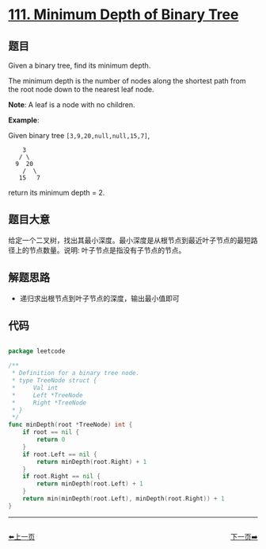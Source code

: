 # [111. Minimum Depth of Binary Tree](https://leetcode.com/problems/minimum-depth-of-binary-tree/)


## 题目

Given a binary tree, find its minimum depth.

The minimum depth is the number of nodes along the shortest path from the root node down to the nearest leaf node.

**Note**: A leaf is a node with no children.

**Example**:

Given binary tree `[3,9,20,null,null,15,7]`,

    	3
       / \
      9  20
        /  \
       15   7

return its minimum depth = 2.

## 题目大意

给定一个二叉树，找出其最小深度。最小深度是从根节点到最近叶子节点的最短路径上的节点数量。说明: 叶子节点是指没有子节点的节点。


## 解题思路

- 递归求出根节点到叶子节点的深度，输出最小值即可



## 代码

```go

package leetcode

/**
 * Definition for a binary tree node.
 * type TreeNode struct {
 *     Val int
 *     Left *TreeNode
 *     Right *TreeNode
 * }
 */
func minDepth(root *TreeNode) int {
	if root == nil {
		return 0
	}
	if root.Left == nil {
		return minDepth(root.Right) + 1
	}
	if root.Right == nil {
		return minDepth(root.Left) + 1
	}
	return min(minDepth(root.Left), minDepth(root.Right)) + 1
}

```


----------------------------------------------
<div style="display: flex;justify-content: space-between;align-items: center;">
<p><a href="https://books.halfrost.com/leetcode/ChapterFour/0110.Balanced-Binary-Tree/">⬅️上一页</a></p>
<p><a href="https://books.halfrost.com/leetcode/ChapterFour/0112.Path-Sum/">下一页➡️</a></p>
</div>
